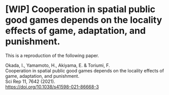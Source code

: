 # [WIP] Cooperation in spatial public good games depends on the locality effects of game, adaptation, and punishment.

This is a reproduction of the following paper.

Okada, I., Yamamoto, H., Akiyama, E. & Toriumi, F.\
Cooperation in spatial public good games depends on the locality effects of game, adaptation, and punishment.\
Sci Rep 11, 7642 (2021).\
https://doi.org/10.1038/s41598-021-86668-3
